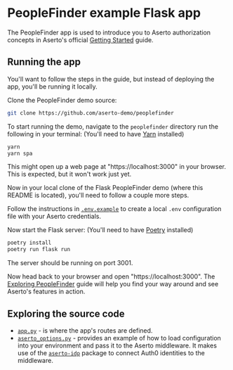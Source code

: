 # PeopleFinder example Flask app
The PeopleFinder app is used to introduce you to Aserto authorization concepts in Aserto's official [Getting Started](https://docs.aserto.com/docs/getting-started/quickstart) guide.

## Running the app
You'll want to follow the steps in the guide, but instead of deploying the app, you'll be running it locally.

Clone the PeopleFinder demo source:
```sh
git clone https://github.com/aserto-demo/peoplefinder
```

To start running the demo, navigate to the `peoplefinder` directory run the following in your terminal:
(You'll need to have [Yarn](https://classic.yarnpkg.com/en/docs/install) installed)
```sh
yarn
yarn spa
```
This might open up a web page at "https://localhost:3000" in your browser. This is expected, but it won't work just yet.

Now in your local clone of the Flask PeopleFinder demo (where this README is located), you'll need to follow a couple more steps.

Follow the instructions in [`.env.example`](https://github.com/aserto-dev/aserto-python/blob/main/packages/flask-aserto/peoplefinder_example/.env.example) to create a local `.env` configuration file with your Aserto credentials.

Now start the Flask server:
(You'll need to have [Poetry](https://python-poetry.org/docs/#installation) installed)
```sh
poetry install
poetry run flask run
```
The server should be running on port 3001.

Now head back to your browser and open "https://localhost:3000". The [Exploring PeopleFinder](https://docs.aserto.com/docs/getting-started/exploring-peoplefinder) guide will help you find your way around and see Aserto's features in action.

## Exploring the source code
- [`app.py`](https://github.com/aserto-dev/aserto-python/blob/main/packages/flask-aserto/peoplefinder_example/app.py) - is where the app's routes are defined.
- [`aserto_options.py`](https://github.com/aserto-dev/aserto-python/blob/main/packages/flask-aserto/peoplefinder_example/aserto_options.py) - provides an example of how to load configuration into your environment and pass it to the Aserto middleware. It makes use of the [`aserto-idp`](https://github.com/aserto-dev/aserto-python/tree/main/packages/aserto-idp) package to connect Auth0 identities to the middleware.